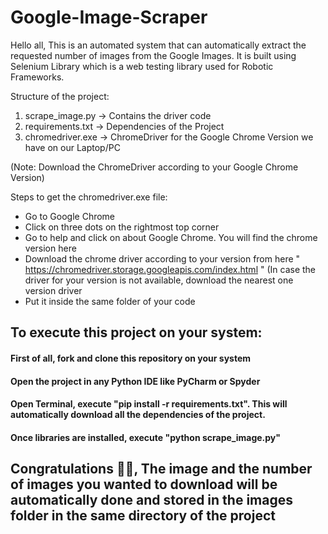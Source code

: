 # Google-Image-Scraper

Hello all,
This is an automated system that can automatically extract the requested number of images from the Google Images. 
It is built using Selenium Library which is a web testing library used for Robotic Frameworks.

Structure of the project:

1. scrape_image.py  -> Contains the driver code
2. requirements.txt -> Dependencies of the Project
3. chromedriver.exe -> ChromeDriver for the Google Chrome Version we have on our Laptop/PC

(Note: Download the ChromeDriver according to your Google Chrome Version)

Steps to get the chromedriver.exe file:
- Go to Google Chrome
- Click on three dots on the rightmost top corner
- Go to help and click on about Google Chrome. You will find the chrome version here
- Download the chrome driver according to your version from here  " https://chromedriver.storage.googleapis.com/index.html " 
(In case the driver for your version is not available, download the nearest one version driver 
- Put it inside the same folder of your code


## To execute this project on your system:
#### First of all, fork and clone this repository on your system
#### Open the project in any Python IDE like PyCharm or Spyder
#### Open Terminal, execute  "pip install -r requirements.txt". This will automatically download all the dependencies of the project.
#### Once libraries are installed, execute "python scrape_image.py"

## Congratulations 🎉🎊, The image and the number of images you wanted to download will be automatically done and stored in the images folder in the same directory of the project
